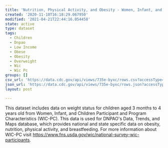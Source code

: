 ```yaml
---
title: 'Nutrition, Physical Activity, and Obesity - Women, Infant, and Child'
created: '2020-11-10T16:18:29.067950'
modified: '2021-04-21T22:44:16.054458'
state: active
type: dataset
tags:
  - Children
  - Dnpao
  - Low Income
  - Obese
  - Obesity
  - Overweight
  - Wic
  - Wic Pc
groups: []
csv_url: 'https://data.cdc.gov/api/views/735e-byxc/rows.csv?accessType=DOWNLOAD'
json_url: 'https://data.cdc.gov/api/views/735e-byxc/rows.json?accessType=DOWNLOAD'
layout: post

---
```

This dataset includes data on weight status for children aged 3 months to 4 years old from Women, Infant, and Children Participant and Program Characteristics (WIC-PC). This data is used for DNPAO's Data, Trends, and Maps database, which provides national and state specific data on obesity, nutrition, physical activity, and breastfeeding. For more information about WIC-PC visit https://www.fns.usda.gov/wic/national-survey-wic-participants.
